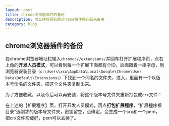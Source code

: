 ```yaml
---
layout: post
title: chrome浏览器插件的备份 
description: 怎么样将现有的chrome插件保存起来备用
category: blog
---
```


## chrome浏览器插件的备份

在chrome浏览器地址栏输入`chrome://extensions/`并回车打开扩展程序页，点右上角的**开发人员模式**，可以看到每一个扩展下面都有个ID，后面跟着一串字母，到浏览器安装目录`（c:\Users\xxx\AppData\Local\Google\Chrome\User Data\Default\Extensions\）`下找到一个同名的文件夹，进入，里面有一个以版本号命名的文件夹，把这个文件夹复制出来。

为了方便收藏，以及今后可以再安装，将这个版本号文件夹重新打包成`crx`文件：

在上述的【扩展程序】页，打开开发人员模式，再点**打包扩展程序**，“扩展程序根目录”选刚才的版本号文件夹，密钥留空，点确定。会生成一个crx和一个pem，把crx文件珍藏好，pem可以丢掉了。

